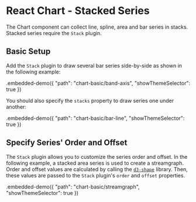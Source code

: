 # React Chart - Stacked Series

The Chart component can collect line, spline, area and bar series in stacks. Stacked series require the `Stack` plugin.

## Basic Setup

Add the `Stack` plugin to draw several bar series side-by-side as shown in the following example:

.embedded-demo({ "path": "chart-basic/band-axis", "showThemeSelector": true })

You should also specify the `stacks` property to draw series one under another:

.embedded-demo({ "path": "chart-basic/bar-line", "showThemeSelector": true })

## Specify Series' Order and Offset

The `Stack` plugin allows you to customize the series order and offset. In the following example, a stacked area series is used to create a streamgraph. Order and offset values are calculated by calling the [`d3-shape`](https://github.com/d3/d3-shape/blob/master/README.md) library. Then, these values are passed to the `Stack` plugin's `order` and `offset` properties.

.embedded-demo({ "path": "chart-basic/streamgraph", "showThemeSelector": true })
